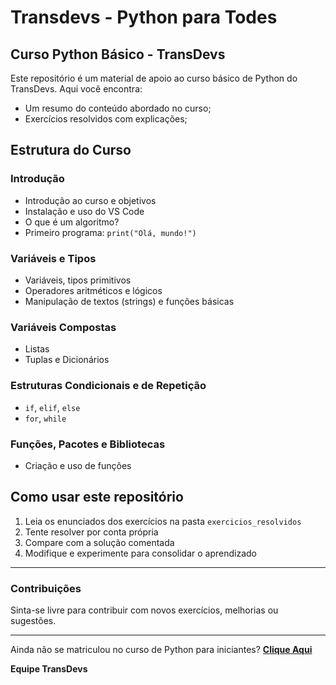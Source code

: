 # Transdevs - Python para Todes

## Curso Python Básico - TransDevs

Este repositório é um material de apoio ao curso básico de Python do TransDevs. Aqui você encontra:

- Um resumo do conteúdo abordado no curso;
- Exercícios resolvidos com explicações;

## Estrutura do Curso

### Introdução
- Introdução ao curso e objetivos
- Instalação e uso do VS Code
- O que é um algoritmo?
- Primeiro programa: `print("Olá, mundo!")`

### Variáveis e Tipos
- Variáveis, tipos primitivos
- Operadores aritméticos e lógicos
- Manipulação de textos (strings) e funções básicas

### Variáveis Compostas
- Listas
- Tuplas e Dicionários

### Estruturas Condicionais e de Repetição
- `if`, `elif`, `else`
- `for`, `while`

### Funções, Pacotes e Bibliotecas
- Criação e uso de funções

## Como usar este repositório

1. Leia os enunciados dos exercícios na pasta `exercicios_resolvidos`
2. Tente resolver por conta própria
3. Compare com a solução comentada
4. Modifique e experimente para consolidar o aprendizado

---

### Contribuições
Sinta-se livre para contribuir com novos exercícios, melhorias ou sugestões.

---

Ainda não se matriculou no curso de Python para iniciantes?
**[Clique Aqui](https://diversifica.dev/blog/cursos/curso-gratuito-python-para-comunidade-trans/)**

**Equipe TransDevs**
